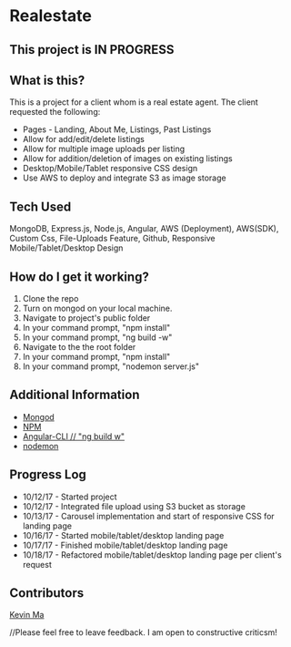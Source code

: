 # Realestate

## This project is IN PROGRESS

## What is this?
This is a project for a client whom is a real estate agent. The client requested the following:
- Pages - Landing, About Me, Listings, Past Listings
- Allow for add/edit/delete listings
- Allow for multiple image uploads per listing
- Allow for addition/deletion of images on existing listings
- Desktop/Mobile/Tablet responsive CSS design
- Use AWS to deploy and integrate S3 as image storage

## Tech Used
MongoDB, Express.js, Node.js, Angular, AWS (Deployment), AWS(SDK), Custom Css, File-Uploads Feature, Github, Responsive Mobile/Tablet/Desktop Design

## How do I get it working?
1. Clone the repo </br>
2. Turn on mongod on your local machine. </br>
3. Navigate to project's public folder </br>
4. In your command prompt, "npm install" </br>
5. In your command prompt, "ng build -w" </br>
6. Navigate to the the root folder </br>
7. In your command prompt, "npm install" </br>
8. In your command prompt, "nodemon server.js"

## Additional Information
- [Mongod](https://docs.mongodb.com/manual/reference/program/mongod/) </br>
- [NPM](https://docs.npmjs.com/) </br>
- [Angular-CLI // "ng build w"](https://github.com/angular/angular-cli) </br>
- [nodemon](https://github.com/remy/nodemon)

## Progress Log
- 10/12/17 - Started project
- 10/12/17 - Integrated file upload using S3 bucket as storage
- 10/13/17 - Carousel implementation and start of responsive CSS for landing page
- 10/16/17 - Started mobile/tablet/desktop landing page
- 10/17/17 - Finished mobile/tablet/desktop landing page
- 10/18/17 - Refactored mobile/tablet/desktop landing page per client's request

## Contributors
[Kevin Ma](https://github.com/KMA91)
</br>

//Please feel free to leave feedback. I am open to constructive criticsm!
